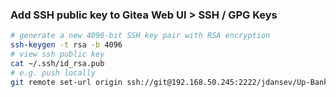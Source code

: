 ### Add SSH public key to Gitea Web UI > SSH / GPG Keys
```bash
# generate a new 4096-bit SSH key pair with RSA encryption
ssh-keygen -t rsa -b 4096
# view ssh public key
cat ~/.ssh/id_rsa.pub
# e.g. push locally
git remote set-url origin ssh://git@192.168.50.245:2222/jdansev/Up-Bank-Cache.git
```
